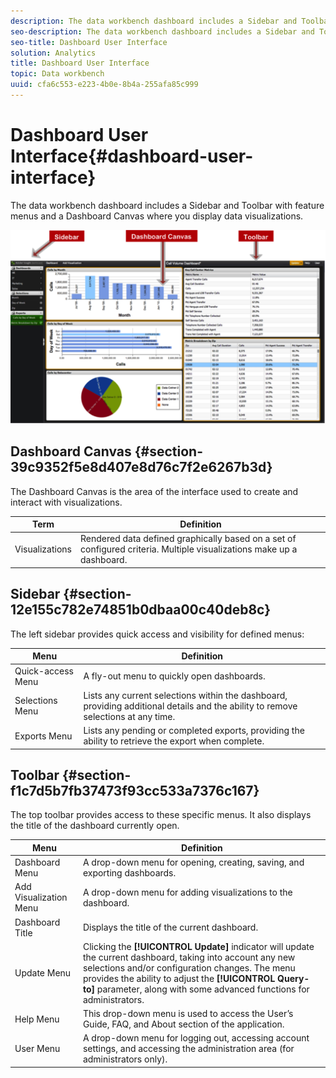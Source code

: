 ```yaml
---
description: The data workbench dashboard includes a Sidebar and Toolbar with feature menus and a Dashboard Canvas where you display data visualizations.
seo-description: The data workbench dashboard includes a Sidebar and Toolbar with feature menus and a Dashboard Canvas where you display data visualizations.
seo-title: Dashboard User Interface
solution: Analytics
title: Dashboard User Interface
topic: Data workbench
uuid: cfa6c553-e223-4b0e-8b4a-255afa85c999
---
```


# Dashboard User Interface{#dashboard-user-interface}

The data workbench dashboard includes a Sidebar and Toolbar with feature menus and a Dashboard Canvas where you display data visualizations.

 ![](assets/dashboard_ui.png)

## Dashboard Canvas {#section-39c9352f5e8d407e8d76c7f2e6267b3d}

The Dashboard Canvas is the area of the interface used to create and interact with visualizations. 

|  Term  | Definition  |
|---|---|
|  Visualizations  | Rendered data defined graphically based on a set of configured criteria. Multiple visualizations make up a dashboard.  |

## Sidebar {#section-12e155c782e74851b0dbaa00c40deb8c}

The left sidebar provides quick access and visibility for defined menus: 

|  Menu  | Definition  |
|---|---|
|  Quick-access Menu  | A fly-out menu to quickly open dashboards.  |
|  Selections Menu  | Lists any current selections within the dashboard, providing additional details and the ability to remove selections at any time.  |
|  Exports Menu  | Lists any pending or completed exports, providing the ability to retrieve the export when complete.  |

## Toolbar {#section-f1c7d5b7fb37473f93cc533a7376c167}

The top toolbar provides access to these specific menus. It also displays the title of the dashboard currently open. 

|  Menu  | Definition  |
|---|---|
|  Dashboard Menu  | A drop-down menu for opening, creating, saving, and exporting dashboards.  |
|  Add Visualization Menu  | A drop-down menu for adding visualizations to the dashboard.  |
|  Dashboard Title  | Displays the title of the current dashboard.  |
|  Update Menu  |Clicking the **[!UICONTROL Update]** indicator will update the current dashboard, taking into account any new selections and/or configuration changes. The menu provides the ability to adjust the **[!UICONTROL Query-to]** parameter, along with some advanced functions for administrators.  |
|  Help Menu  | This drop-down menu is used to access the User’s Guide, FAQ, and About section of the application.  |
|  User Menu  | A drop-down menu for logging out, accessing account settings, and accessing the administration area (for administrators only).  |

